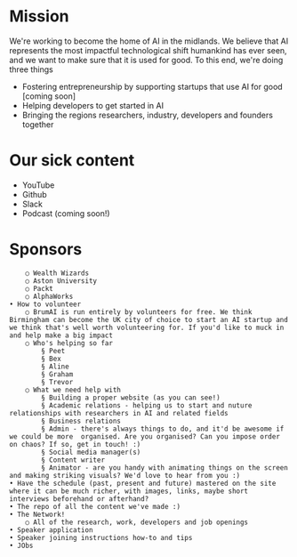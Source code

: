 # Mission
We're working to become the home of AI in the midlands. 
We believe that AI represents the most impactful technological shift humankind has ever seen, and we want to make sure that it is used for good. To this end, we're doing three things
* Fostering entrepreneurship by supporting startups that use AI for good [coming soon]
* Helping developers to get started in AI 
* Bringing the regions researchers, industry, developers and founders together

# Our sick content
* YouTube
* Github
* Slack
* Podcast (coming soon!)
# Sponsors
		○ Wealth Wizards
		○ Aston University
		○ Packt
		○ AlphaWorks
	• How to volunteer
		○ BrumAI is run entirely by volunteers for free. We think Birmingham can become the UK city of choice to start an AI startup and we think that's well worth volunteering for. If you'd like to muck in and help make a big impact
		○ Who's helping so far
			§ Peet
			§ Bex
			§ Aline
			§ Graham
			§ Trevor
		○ What we need help with 
			§ Building a proper website (as you can see!)
			§ Academic relations - helping us to start and nuture relationships with researchers in AI and related fields
			§ Business relations
			§ Admin - there's always things to do, and it'd be awesome if we could be more  organised. Are you organised? Can you impose order on chaos? If so, get in touch! :) 
			§ Social media manager(s)
			§ Content writer
			§ Animator - are you handy with animating things on the screen and making striking visuals? We'd love to hear from you :) 
	• Have the schedule (past, present and future) mastered on the site where it can be much richer, with images, links, maybe short interviews beforehand or afterhand?
	• The repo of all the content we've made :)
	• The Network!
		○ All of the research, work, developers and job openings
	• Speaker application
	• Speaker joining instructions how-to and tips
	• JObs

